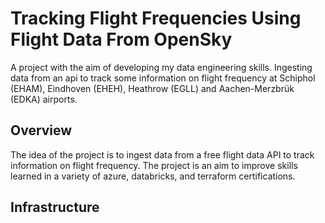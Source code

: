 # Tracking Flight Frequencies Using Flight Data From OpenSky
A project with the aim of developing my data engineering skills. Ingesting data from an api to track some information on flight frequency at Schiphol (EHAM), Eindhoven (EHEH), Heathrow (EGLL) and Aachen-Merzbrük (EDKA) airports.

## Overview

The idea of the project is to ingest data from a free flight data API to track information on flight frequency. The project is an aim to improve skills learned in a variety of azure, databricks, and terraform certifications. 

## Infrastructure
